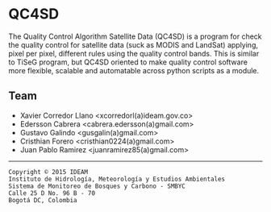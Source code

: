 # QC4SD #

The Quality Control Algorithm Satellite Data (QC4SD) is a program for check the quality 
control for satellite data (suck as MODIS and LandSat) applying, pixel per pixel, 
different rules using the quality control bands. This is similar to TiSeG program, 
but QC4SD oriented to make quality control software more flexible, scalable and 
automatable across python scripts as a module.   

## Team ##

- Xavier Corredor Llano <xcorredorl(a)ideam.gov.co>
- Edersson Cabrera <cabrera.edersson(a)gmail.com>
- Gustavo Galindo <gusgalin(a)gmail.com>
- Cristhian Forero <cristhian0224(a)gmail.com>
- Juan Pablo Ramirez <juanramirez85(a)gmail.com>

***

    Copyright © 2015 IDEAM
    Instituto de Hidrología, Meteorología y Estudios Ambientales
    Sistema de Monitoreo de Bosques y Carbono - SMBYC
    Calle 25 D No. 96 B - 70
    Bogotá DC, Colombia
